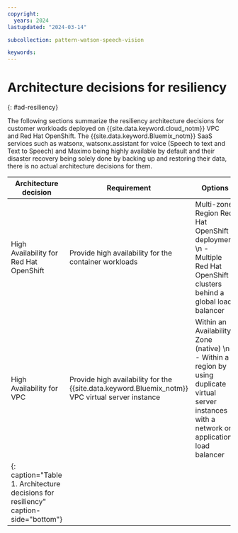 ```yaml
---
copyright:
  years: 2024
lastupdated: "2024-03-14"

subcollection: pattern-watson-speech-vision

keywords:
---
```

# Architecture decisions for resiliency
{: #ad-resiliency}

The following sections summarize the resiliency architecture decisions for customer workloads deployed on {{site.data.keyword.cloud_notm}} VPC and Red Hat OpenShift. The {{site.data.keyword.Bluemix_notm}} SaaS services such as watsonx, watsonx.assistant for voice (Speech to text and Text to Speech) and Maximo being highly available by default and their disaster recovery being solely done by backing up and restoring their data, there is no actual architecture decisions for them.

| Architecture decision                                                               | Requirement                                                                                      | Options                                                                                                                                              | Decision                             | Rationale                                                                                               |
| ----------------------------------------------------------------------------------- | ------------------------------------------------------------------------------------------------ | ---------------------------------------------------------------------------------------------------------------------------------------------------- | ------------------------------------ | ------------------------------------------------------------------------------------------------------- |
| High Availability for Red Hat OpenShift                                                          | Provide high availability for the container workloads                                            | Multi-zone Region Red Hat OpenShift deployment \n - Multiple Red Hat OpenShift clusters behind a global load balancer                                                       | Multi-zone Region Red Hat OpenShift deployment    | Lower deployment and management complexity and smaller footprint                                        |
| High Availability for VPC                                                           | Provide high availability for the {{site.data.keyword.Bluemix_notm}} VPC virtual server instance | Within an Availability Zone (native) \n - Within a region by using duplicate virtual server instances with a network or application load balancer | Within an Availability Zone (native) | Default native high availability within an availability zone, choice will depend on the SLA requirement |
| {: caption="Table 1. Architecture decisions for resiliency" caption-side="bottom"} |                                                                                                  |                                                                                                                                                      |                                      |                                                                                                         |
